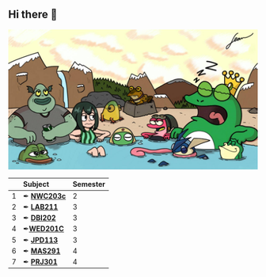 ## Hi there 👋

<img src="https://github.com/FPT-Xavalo/.github/blob/main/profile/frog.jpg" alt="Frog">

| |  Subject  | Semester |
| :--- | :---  |  :---  |
| 1 | ✒ [**NWC203c**](https://github.com/FPT-Xavalo/NWC203c) | 2 |
| 2 | ✒ [**LAB211**](https://github.com/FPT-Xavalo/LAB211) | 3 |
| 3 |✒ [**DBI202**](https://github.com/FPT-Xavalo/DBI202) | 3 |
| 4 |  ✒[**WED201C**](https://github.com/FPT-Xavalo/WED201c) | 3 |
| 5 |✒ [**JPD113**](https://github.com/FPT-Xavalo/JPD113) | 3 |
| 6 | ✒ [**MAS291**](https://github.com/FPT-Xavalo/MAS291) | 4 |
| 7 |✒ [**PRJ301**](https://github.com/FPT-Xavalo/PRJ301) | 4 |
